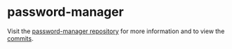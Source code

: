 # password-manager 


Visit the [password-manager repository](https://github.com/HopeRasplicka/password-manager) for more information and to view the [commits](https://github.com/HopeRasplicka/password-manager/commits/main). 
